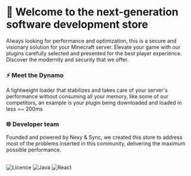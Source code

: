 # 💎 Welcome to the next-generation software development store
Always looking for performance and optimization, this is a secure and visionary solution for your Minecraft server. Elevate your game with our plugins carefully selected and presented for the best player experience. Discover the modernity and security that we offer.

### ⚡ Meet the Dynamo
A lightweight loader that stabilizes and takes care of your server's performance without consuming all your memory, like some of our competitors, an example is your plugin being downloaded and loaded in less =~ 200ms

### 🌐 Developer team
Founded and powered by Nexy & Sync, we created this store to address most of the problems inserted in this community, delivering the maximum possible performance.
<br/>
<br/>

![Licence](https://img.shields.io/github/license/Ileriayo/markdown-badges?style=for-the-badge)
![Java](https://img.shields.io/badge/java-%23ED8B00.svg?style=for-the-badge&logo=openjdk&logoColor=white)
![React](https://img.shields.io/badge/react-%2320232a.svg?style=for-the-badge&logo=react&logoColor=%2361DAFB)
